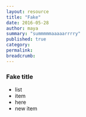 ```yaml
---
layout: resource
title: "Fake"
date: 2016-05-28
author: maya
summary: "summmmmaaaaarrrry"
published: true
category:
permalink:
breadcrumb:
---
```


### Fake title
- list
- item
- here
- new item
